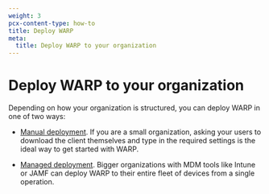 ```yaml
---
weight: 3
pcx-content-type: how-to
title: Deploy WARP
meta:
  title: Deploy WARP to your organization
---
```


# Deploy WARP to your organization

Depending on how your organization is structured, you can deploy WARP in one of two ways:

- [Manual deployment](/connections/connect-devices/warp/deployment/manual-deployment). If you are a small organization, asking your users to download the client themselves and type in the required settings is the ideal way to get started with WARP.

- [Managed deployment](/connections/connect-devices/warp/deployment/mdm-deployment). Bigger organizations with MDM tools like Intune or JAMF can deploy WARP to their entire fleet of devices from a single operation.